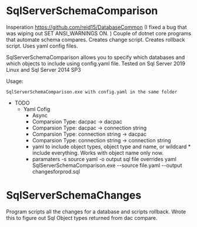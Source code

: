 # SqlServerSchemaComparison

Insperation https://github.com/reid15/DatabaseCommon (I fixed a bug that was wiping out SET ANSI_WARNINGS ON.  ) 
Couple of dotnet core programs that automate schema compares.
Creates change script.
Creates rollback script.
Uses yaml config files.

SqlServerSchemaComparison allows you to specify which databases and which objects to include using config.yaml file.
Tested on Sql Server 2019 Linux and Sql Server 2014 SP3

Usage:

```
SqlServerSchemaComparison.exe with config.yaml in the same folder
```

* TODO
    * Yaml Cofig
        * Async
        * Comparsion Type: dacpac -> dacpac
        * Comparsion Type: dacpac -> connection string
        * Comparsion Type: connection string -> dacpac
        * Comparsion Type: connection string -> connection string
        * yaml to include object types, object type and name, or wildcard * include everything.  Works with object name only now.
        * paramaters -s source yaml -o output sql file overrides yaml SqlServerSchemaComparison.exe --source file.yaml --output changesforprod.sql

# SqlServerSchemaChanges
Program scripts all the changes for a database and scripts rollback.  Wrote this to figure out Sql Object types returned from dac compare.
